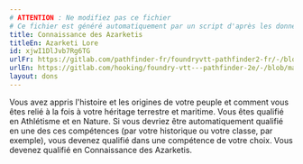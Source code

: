 ```yaml
---
# ATTENTION : Ne modifiez pas ce fichier
# Ce fichier est généré automatiquement par un script d'après les données du module Foundry VTT officiel et de sa traduction
title: Connaissance des Azarketis
titleEn: Azarketi Lore
id: xjwI1DlJvb7Rg6TG
urlFr: https://gitlab.com/pathfinder-fr/foundryvtt-pathfinder2-fr/-/blob/master/data/feats/xjwI1DlJvb7Rg6TG.htm
urlEn: https://gitlab.com/hooking/foundry-vtt---pathfinder-2e/-/blob/master/packs/data/feats.db/azarketi-lore.json
layout: dons
---
```

Vous avez appris l'histoire et les origines de votre peuple et comment vous êtes relié à la fois à votre héritage terrestre et maritime. Vous êtes qualifié en Athlétisme et en Nature. Si vous devriez être automatiquement qualifié en une des ces compétences (par votre historique ou votre classe, par exemple), vous devenez qualifié dans une compétence de votre choix. Vous devenez qualifié en Connaissance des Azarketis.
